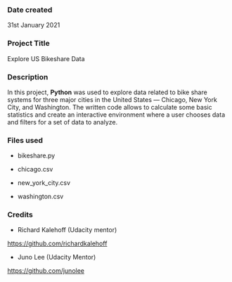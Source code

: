 ### Date created
31st January 2021

### Project Title
Explore US Bikeshare Data

### Description
In this project, **Python** was used to explore data related to bike share systems for three major cities in the United States — Chicago, New York City, and Washington.
The written code allows to calculate some basic statistics and create an interactive environment where a user chooses data and filters for a set of data to analyze.

### Files used
- bikeshare.py

- chicago.csv

- new_york_city.csv

- washington.csv

### Credits
- Richard Kalehoff (Udacity mentor)

https://github.com/richardkalehoff

- Juno Lee (Udacity Mentor)

https://github.com/junolee

